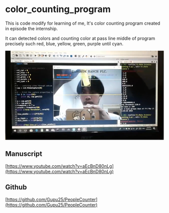 # color_counting_program
This is code modify for learning of me, It's color counting program created in episode the internship. 

It can detected colors and counting color at pass line middle of program precisely such red, blue, yellow, green, purple until cyan.  

![title](pic_app.png)

## Manuscript
[https://www.youtube.com/watch?v=aEcBnD80nLg](https://www.youtube.com/watch?v=aEcBnD80nLg)

## Github
[https://github.com/Gupu25/PeopleCounter](https://github.com/Gupu25/PeopleCounter)


